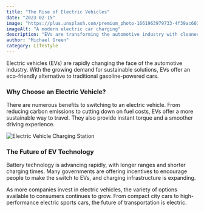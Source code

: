 ```yaml
---
title: "The Rise of Electric Vehicles"
date: "2023-02-15"
image: "https://plus.unsplash.com/premium_photo-1661963979733-4f39ac603294?w=250&h=250"
imageAlt: "A modern electric car charging"
description: "EVs are transforming the automotive industry with cleaner energy and efficient performance."
author: "Michael Green"
category: Lifestyle
---
```


Electric vehicles (EVs) are rapidly changing the face of the automotive industry. With the growing demand for sustainable solutions, EVs offer an eco-friendly alternative to traditional gasoline-powered cars.

### Why Choose an Electric Vehicle?
There are numerous benefits to switching to an electric vehicle. From reducing carbon emissions to cutting down on fuel costs, EVs offer a more sustainable way to travel. They also provide instant torque and a smoother driving experience.

![Electric Vehicle Charging Station](https://example.com/ev-charging.jpg)

### The Future of EV Technology
Battery technology is advancing rapidly, with longer ranges and shorter charging times. Many governments are offering incentives to encourage people to make the switch to EVs, and charging infrastructure is expanding.

As more companies invest in electric vehicles, the variety of options available to consumers continues to grow. From compact city cars to high-performance electric sports cars, the future of transportation is electric.

